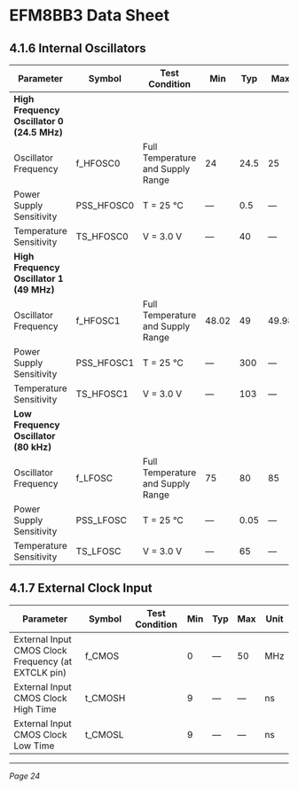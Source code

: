 # EFM8BB3 Data Sheet

## 4.1.6 Internal Oscillators

| Parameter                         | Symbol       | Test Condition                 | Min   | Typ   | Max    | Unit   |
|----------------------------------|--------------|-------------------------------|-------|-------|--------|--------|
| **High Frequency Oscillator 0 (24.5 MHz)** |              |                               |       |       |        |        |
| Oscillator Frequency             | f_HFOSC0     | Full Temperature and Supply Range | 24    | 24.5  | 25     | MHz    |
| Power Supply Sensitivity         | PSS_HFOSC0   | T = 25 °C                     | —     | 0.5   | —      | %/V    |
| Temperature Sensitivity          | TS_HFOSC0    | V = 3.0 V                     | —     | 40    | —      | ppm/°C |
| **High Frequency Oscillator 1 (49 MHz)**  |              |                               |       |       |        |        |
| Oscillator Frequency             | f_HFOSC1     | Full Temperature and Supply Range | 48.02 | 49    | 49.98  | MHz    |
| Power Supply Sensitivity         | PSS_HFOSC1   | T = 25 °C                     | —     | 300   | —      | ppm/V  |
| Temperature Sensitivity          | TS_HFOSC1    | V = 3.0 V                     | —     | 103   | —      | ppm/°C |
| **Low Frequency Oscillator (80 kHz)**      |              |                               |       |       |        |        |
| Oscillator Frequency             | f_LFOSC      | Full Temperature and Supply Range | 75    | 80    | 85     | kHz    |
| Power Supply Sensitivity         | PSS_LFOSC    | T = 25 °C                     | —     | 0.05  | —      | %/V    |
| Temperature Sensitivity          | TS_LFOSC     | V = 3.0 V                     | —     | 65    | —      | ppm/°C |

## 4.1.7 External Clock Input

| Parameter                          | Symbol    | Test Condition | Min | Typ | Max | Unit |
|-----------------------------------|-----------|----------------|-----|-----|-----|------|
| External Input CMOS Clock Frequency (at EXTCLK pin) | f_CMOS    |                | 0   | —   | 50  | MHz  |
| External Input CMOS Clock High Time | t_CMOSH  |                | 9   | —   | —   | ns   |
| External Input CMOS Clock Low Time  | t_CMOSL  |                | 9   | —   | —   | ns   |

---
*Page 24*